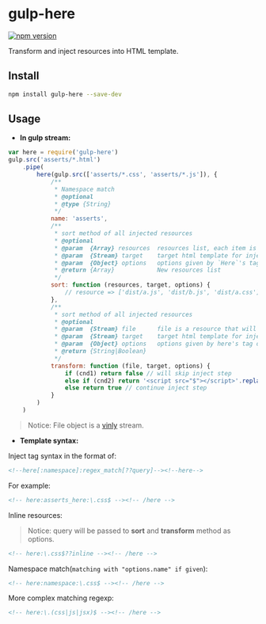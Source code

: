 gulp-here
=========
[![npm version](https://badge.fury.io/js/gulp-here.svg)](https://badge.fury.io/js/gulp-here)

Transform and inject resources into HTML template.

## Install

```bash
npm install gulp-here --save-dev
```

## Usage


* **In gulp stream:**

```js
var here = require('gulp-here')
gulp.src('asserts/*.html')
    .pipe(
        here(gulp.src(['asserts/*.css', 'asserts/*.js']), {
            /**
             * Namespace match
             * @optional
             * @type {String}
             */
            name: 'asserts',
            /**
             * sort method of all injected resources
             * @optional
             * @param  {Array} resources  resources list, each item is a vinyl stream
             * @param  {Stream} target    target html template for injecting
             * @param  {Object} options   options given by `Here`'s tag of html template.
             * @return {Array}            New resources list
             */
            sort: function (resources, target, options) {
                // resource => ['dist/a.js', 'dist/b.js', 'dist/a.css']
            },
            /**
             * sort method of all injected resources
             * @optional
             * @param  {Stream} file      file is a resource that will be injected to template file. It's a vinyl stream. 
             * @param  {Stream} target    target html template for injecting
             * @param  {Object} options   options given by here's tag of template html.
             * @return {String|Boolean}   
             */
            transform: function (file, target, options) {
                if (cnd1) return false // will skip inject step
                else if (cnd2) return '<script src="$"></script>'.replace(PREFIX, file.path) // transform to result
                else return true // continue inject step
            }
        )
    )
```
> Notice: File object is a [vinly](https://github.com/gulpjs/vinyl) stream.

* **Template syntax:**

Inject tag syntax in the format of: 

```html
<!--here[:namespace]:regex_match[??query]--><!--here-->
```

For example:
```html
<!-- here:asserts_here:\.css$ --><!-- /here -->
```

Inline resources:

> Notice: query will be passed to **sort** and **transform** method as options.

```html
<!-- here:\.css$??inline --><!-- /here -->
```

Namespace match(`matching with "options.name" if given`):
```html
<!-- here:namespace:\.css$ --><!-- /here -->
```

More complex matching regexp:
```html
<!-- here:\.(css|js|jsx)$ --><!-- /here -->
```

